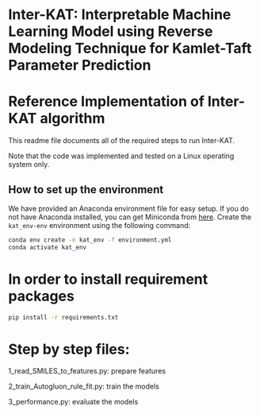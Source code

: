 # Inter-KAT: Interpretable Machine Learning Model using Reverse Modeling Technique for Kamlet-Taft Parameter Prediction

# Reference Implementation of Inter-KAT algorithm
This readme file documents all of the required steps to run Inter-KAT.

Note that the code was implemented and tested on a Linux operating system only.

## How to set up the environment
We have provided an Anaconda environment file for easy setup.
If you do not have Anaconda installed, you can get Miniconda from [here](https://docs.conda.io/en/latest/miniconda.html).
Create the `kat_env-env` environment using the following command:
```bash
conda env create -n kat_env -f environment.yml
conda activate kat_env
```

# In order to install requirement packages
```bash
pip install -r requirements.txt
```

# Step by step files:

1_read_SMILES_to_features.py: prepare features

2_train_Autogluon_rule_fit.py: train the models

3_performance.py: evaluate the models
